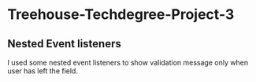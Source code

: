 # Treehouse-Techdegree-Project-3
## Nested Event listeners
I used some nested event listeners to show validation message only when user has left the field.
 
